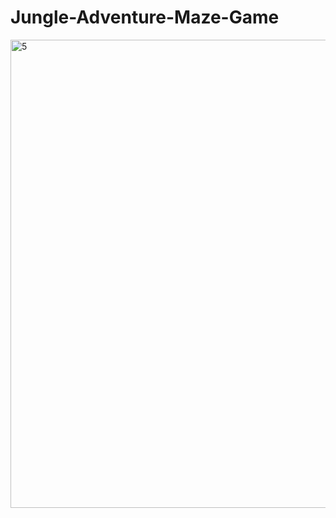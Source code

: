 # Jungle-Adventure-Maze-Game
<img width="749" alt="5" src="https://github.com/kerendian/Jungle-Adventure-Maze-Game/assets/72286377/570f8ad4-a4d1-4552-bf30-3944add3b6eb">
